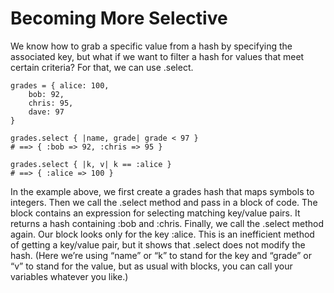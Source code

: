 # Becoming More Selective

We know how to grab a specific value from a hash by specifying the associated key, but what if we want to filter a hash for values that meet certain criteria? For that, we can use .select.

    grades = { alice: 100,
        bob: 92,
        chris: 95,
        dave: 97
    }

    grades.select { |name, grade| grade < 97 }
    # ==> { :bob => 92, :chris => 95 }

    grades.select { |k, v| k == :alice }
    # ==> { :alice => 100 }

In the example above, we first create a grades hash that maps symbols to integers.
Then we call the .select method and pass in a block of code. The block contains an expression for selecting matching key/value pairs. It returns a hash containing :bob and :chris.
Finally, we call the .select method again. Our block looks only for the key :alice. This is an inefficient method of getting a key/value pair, but it shows that .select does not modify the hash.
(Here we’re using “name” or “k” to stand for the key and “grade” or “v” to stand for the value, but as usual with blocks, you can call your variables whatever you like.)
